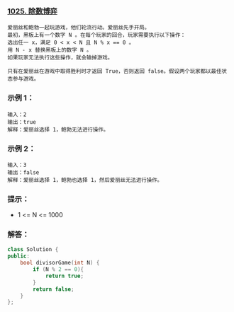 ### [1025. 除数博弈](https://leetcode-cn.com/problems/divisor-game/)
```
爱丽丝和鲍勃一起玩游戏，他们轮流行动。爱丽丝先手开局。
最初，黑板上有一个数字 N 。在每个玩家的回合，玩家需要执行以下操作：
选出任一 x，满足 0 < x < N 且 N % x == 0 。
用 N - x 替换黑板上的数字 N 。
如果玩家无法执行这些操作，就会输掉游戏。

只有在爱丽丝在游戏中取得胜利时才返回 True，否则返回 false。假设两个玩家都以最佳状态参与游戏。
```
### 示例 1：
```
输入：2
输出：true
解释：爱丽丝选择 1，鲍勃无法进行操作。
```
### 示例 2：
```
输入：3
输出：false
解释：爱丽丝选择 1，鲍勃也选择 1，然后爱丽丝无法进行操作。
```
### 提示：
- 1 <= N <= 1000
### 解答：
```C++
class Solution {
public:
    bool divisorGame(int N) {
        if (N % 2 == 0){
            return true;
        }
        return false;
    }
};
```
